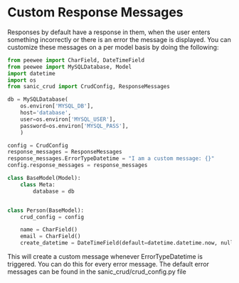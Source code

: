 # Custom Response Messages

Responses by default have a response in them, when the user enters something incorrectly or there is an error
the message is displayed. You can customize these messages on a per model basis by doing the following: 

  ```python
  from peewee import CharField, DateTimeField
  from peewee import MySQLDatabase, Model
  import datetime
  import os
  from sanic_crud import CrudConfig, ResponseMessages
  
  db = MySQLDatabase(
      os.environ['MYSQL_DB'],
      host='database',
      user=os.environ['MYSQL_USER'],
      password=os.environ['MYSQL_PASS'],
      )
  
  config = CrudConfig
  response_messages = ResponseMessages
  response_messages.ErrorTypeDatetime = "I am a custom message: {}"
  config.response_messages = response_messages
  
  class BaseModel(Model):
      class Meta:
          database = db
  
  
  class Person(BaseModel):
      crud_config = config
  
      name = CharField()
      email = CharField()
      create_datetime = DateTimeField(default=datetime.datetime.now, null=True)
  ```
  
This will create a custom message whenever ErrorTypeDatetime is triggered. You can do this for every error message. 
The default error messages can be found in the sanic_crud/crud_config.py file